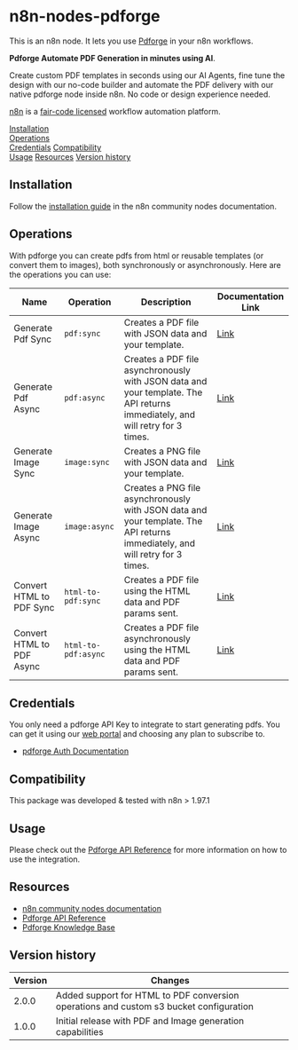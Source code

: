 # n8n-nodes-pdforge

This is an n8n node. It lets you use [Pdforge](https://pdforge.com) in your n8n workflows.

**Pdforge Automate PDF Generation in minutes using AI**.

Create custom PDF templates in seconds using our AI Agents, fine tune the design with our no-code builder and automate the PDF delivery with our native pdforge node inside n8n. No code or design experience needed.

[n8n](https://n8n.io/) is a [fair-code licensed](https://docs.n8n.io/reference/license/) workflow automation platform.

[Installation](#installation)  
[Operations](#operations)  
[Credentials](#credentials)
[Compatibility](#compatibility)  
[Usage](#usage)
[Resources](#resources)
[Version history](#version-history)

## Installation

Follow the [installation guide](https://docs.n8n.io/integrations/community-nodes/installation/) in the n8n community nodes documentation.

## Operations

With pdforge you can create pdfs from html or reusable templates (or convert them to images), both synchronously or asynchronously. Here are the operations you can use:

| Name                      | Operation           | Description                                                                                                                  | Documentation Link                                                          |
| ------------------------- | ------------------- | ---------------------------------------------------------------------------------------------------------------------------- | --------------------------------------------------------------------------- |
| Generate Pdf Sync         | `pdf:sync`          | Creates a PDF file with JSON data and your template.                                                                         | [Link](https://docs.pdforge.com/pdfs/synchronous-request)                   |
| Generate Pdf Async        | `pdf:async`         | Creates a PDF file asynchronously with JSON data and your template. The API returns immediately, and will retry for 3 times. | [Link](https://docs.pdforge.com/pdfs/asynchronous-request)                  |
| Generate Image Sync       | `image:sync`        | Creates a PNG file with JSON data and your template.                                                                         | [Link](https://docs.pdforge.com/images/how-render-png-instead-of-pdf)       |
| Generate Image Async      | `image:async`       | Creates a PNG file asynchronously with JSON data and your template. The API returns immediately, and will retry for 3 times. | [Link](https://docs.pdforge.com/images/how-render-png-instead-of-pdf)       |
| Convert HTML to PDF Sync  | `html-to-pdf:sync`  | Creates a PDF file using the HTML data and PDF params sent.                                                                  | [Link](https://docs.pdforge.com/html-to-pdf-conversion/synchronous-request) |
| Convert HTML to PDF Async | `html-to-pdf:async` | Creates a PDF file asynchronously using the HTML data and PDF params sent.                                                   | [Link](https://docs.pdforge.com/html-to-pdf-conversion/synchronous-request) |

## Credentials

You only need a pdforge API Key to integrate to start generating pdfs. You can get it using our [web portal](https://app.pdforge.com/auth/sign-up) and choosing any plan to subscribe to.

- [pdforge Auth Documentation](https://docs.pdforge.com/getting-started/authentication)

## Compatibility

This package was developed & tested with n8n > 1.97.1

## Usage

Please check out the [Pdforge API Reference](https://docs.pdforge.com/) for more information on how to use the integration.

## Resources

- [n8n community nodes documentation](https://docs.n8n.io/integrations/community-nodes/)
- [Pdforge API Reference](https://docs.pdforge.com/)
- [Pdforge Knowledge Base](https://docs.pdforge.com/knowledge-base)

## Version history

| Version | Changes                                                                                |
| ------- | -------------------------------------------------------------------------------------- |
| 2.0.0   | Added support for HTML to PDF conversion operations and custom s3 bucket configuration |
| 1.0.0   | Initial release with PDF and Image generation capabilities                             |
